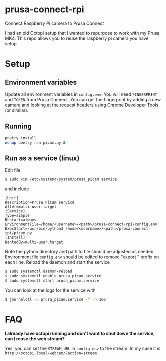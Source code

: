 # prusa-connect-rpi
Connect Raspberry Pi camera to Prusa Connect

I had an old Octopi setup that I wanted to repurpose to work with my Prusa MK4. This repo allows you to reuse the raspberry pi camera you have setup.

# Setup

## Environment variables
Update all environment variables in `config.env`. You will need `FINGERPRINT` and `TOKEN` from Prusa Connect. You can get the fingerprint by adding a new camera and looking at the request headers using Chrome Developer Tools (or similar). 

## Running
```bash
poetry install
nohup poetry run picam.py &
```

## Run as a service (linux)
Edit file
```bash
$ sudo vim /etc/systemd/system/prusa_picam.service
```
and include
```
[Unit]
Description=Prusa PiCam service
After=multi-user.target
[Service]
Type=simple
Restart=always
EnvironmentFile=/home/<username>/<path>/prusa-connect-rpi/config.env
ExecStart=/usr/bin/python3 /home/<username>/<path>/prusa-connect-rpi/picam.py
[Install]
WantedBy=multi-user.target
```
Note the python directory and path to file should be adjusted as needed. Environment file `config.env` should be edited to remove "export " prefix on each line.
Reload the daemon and start the service
```bash
$ sudo systemctl daemon-reload
$ sudo systemctl enable prusa_picam.service
$ sudo systemctl start prusa_picam.service
```

You can look at the logs for the service with
```bash
$ journalctl -u prusa_picam.service -f -n 100
```
# FAQ
**I already have octopi running and don't want to shut down the service, can I reuse the web stream?**

Yes, you can set the `STREAM_URL` in `config.env` to the stream. In my case it is `http://octopi.local/webcam/?action=stream`
